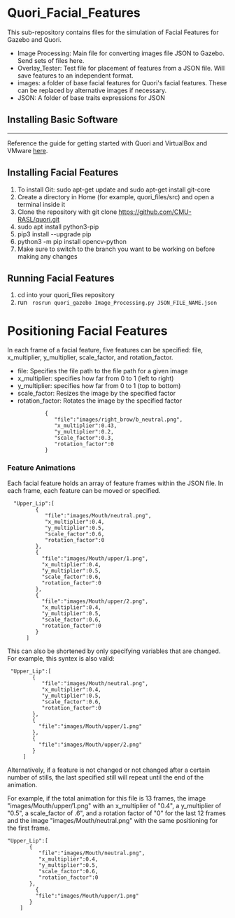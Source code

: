 # Quori_Facial_Features

This sub-repository contains files for the simulation of Facial Features for Gazebo and Quori. 
- Image Processing: Main file for converting images file JSON to Gazebo. Send sets of files here.
- Overlay_Tester: Test file for placement of features from a JSON file. Will save features to an independent format.
- images: a folder of base facial features for Quori's facial features. These can be replaced by alternative images if necessary. 
- JSON: A folder of base traits expressions for JSON

## Installing Basic Software
---- 
Reference the guide for getting started with Quori and VirtualBox and VMware [here](https://github.com/CMU-RASL/quori).

## Installing Facial Features
1. To install Git: sudo apt-get update and sudo apt-get install git-core
2. Create a directory in Home (for example, quori_files/src) and open a terminal inside it
3. Clone the repository with git clone https://github.com/CMU-RASL/quori.git
4. sudo apt install python3-pip
5. pip3 install --upgrade pip
6. python3 -m pip install opencv-python
7. Make sure to switch to the branch you want to be working on before making any changes

## Running Facial Features

1. cd into your quori_files repository
2. run ``` rosrun quori_gazebo Image_Processing.py JSON_FILE_NAME.json```

# Positioning Facial Features
In each frame of a facial feature, five features can be specified: file, x_multiplier, y_multiplier, scale_factor, and rotation_factor.
- file: Specifies the file path to the file path for a given image
- x_multiplier: specifies how far from 0 to 1 (left to right)
- y_multiplier: specifies how far from 0 to 1 (top to bottom) 
- scale_factor: Resizes the image by the specified factor
- rotation_factor: Rotates the image by the specified factor

```
            {
               "file":"images/right_brow/b_neutral.png",
               "x_multiplier":0.43,
               "y_multiplier":0.2,
               "scale_factor":0.3,
               "rotation_factor":0
            }
```

### Feature Animations

Each facial feature holds an array of feature frames within the JSON file. In each frame, each feature can be moved or specified.

```
  "Upper_Lip":[
         {
            "file":"images/Mouth/neutral.png",
            "x_multiplier":0.4,
            "y_multiplier":0.5,
            "scale_factor":0.6,
            "rotation_factor":0
         },
         {
           "file":"images/Mouth/upper/1.png",
           "x_multiplier":0.4,
           "y_multiplier":0.5,
           "scale_factor":0.6,
           "rotation_factor":0
         },
         {
           "file":"images/Mouth/upper/2.png",
           "x_multiplier":0.4,
           "y_multiplier":0.5,
           "scale_factor":0.6,
           "rotation_factor":0
         }
      ]
 ```
 
 This can also be shortened by only specifying variables that are changed. For example, this syntex is also valid:
 
 ```
  "Upper_Lip":[
         {
            "file":"images/Mouth/neutral.png",
            "x_multiplier":0.4,
            "y_multiplier":0.5,
            "scale_factor":0.6,
            "rotation_factor":0
         },
         {
           "file":"images/Mouth/upper/1.png"
         },
         {
           "file":"images/Mouth/upper/2.png"
         }
      ]
 ```
 
 Alternatively, if a feature is not changed or not changed after a certain number of stills, the last specified still will repeat until the end of the animation. 
 
 For example, if the total animation for this file is 13 frames, the image "images/Mouth/upper/1.png" with an x_multiplier of "0.4", a y_multiplier of "0.5", a scale_factor of  .6", and a rotation factor of "0" for the last 12 frames and the image "images/Mouth/neutral.png" with the same positioning for the first frame.
  ```
  "Upper_Lip":[
         {
            "file":"images/Mouth/neutral.png",
            "x_multiplier":0.4,
            "y_multiplier":0.5,
            "scale_factor":0.6,
            "rotation_factor":0
         },
           {
           "file":"images/Mouth/upper/1.png"
         }
      ]
 ```
 
